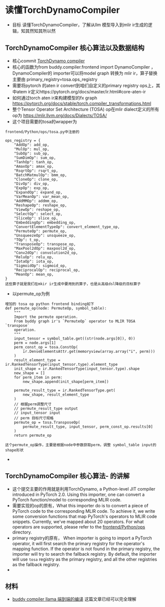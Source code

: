 # 读懂TorchDynamoCompiler
- 目标 读懂TorchDynamoCompiler，了解从llm 模型导入到mlir ir生成的逻辑，知其然知其所以然

## TorchDynamoCompiler 核心算法以及数据结构
- 核心commit [TorchDynamo compiler ](https://github.com/buddy-compiler/buddy-mlir/pull/208)
- 核心的函数为from buddy.compiler.frontend import DynamoCompiler ，DynamoCompiler的 importer可以将model graph 转换为 mlir ir，算子替换主要由  primary_registry=tosa.ops_registry
- 需要将pytorch 的aten ir convert到咱们自定义的primary registry ops上，其中atem ir定义https://pytorch.org/docs/master/ir.html#core-aten-ir
- 如何通过torch aten ir来构建模型的fx graph  https://pytorch.org/docs/stable/torch.compiler_transformations.html
- 整个Tensor Operator Set Architecture (TOSA) op在mlir dialect定义的所有op为 https://mlir.llvm.org/docs/Dialects/TOSA/
- 这个项目需要的tosa的wrapper为
```
frontend/Python/ops/tosa.py中注册的

ops_registry = {
    "AddOp": add_op,
    "MulOp": mul_op,
    "SubOp": sub_op,
    "SumDimOp": sum_op,
    "TanhOp": tanh_op,
    "AmaxOp": amax_op,
    "RsqrtOp": rsqrt_op,
    "BatchMatmulOp": bmm_op,
    "CloneOp": clone_op,
    "DivOp": div_op,
    "ExpOp": exp_op,
    "ExpandOp": expand_op,
    "VarMeanOp": var_mean_op,
    "AddMMOp": addmm_op,
    "ReshapeOp": reshape_op,
    "ViewOp": reshape_op,
    "SelectOp": select_op,
    "SliceOp": slice_op,
    "EmbeddingOp": embedding_op,
    "ConvertElementTypeOp": convert_element_type_op,
    "PermuteOp": permute_op,
    "UnsqueezeOp": unsqueeze_op,
    "TOp": t_op,
    "TransposeOp": transpose_op,
    "MaxPool2dOp": maxpool2d_op,
    "Conv2dOp": convolution2d_op,
    "ReluOp": relu_op,
    "IotaOp": iota_op,
    "SigmoidOp": sigmoid_op,
    "ReciprocalOp": reciprocal_op,
    "MeanOp": mean_op,
}
这些算子就是我们在mkir ir生成中要用到的算子，也是从高级dsl降级的目标算子

```
- 以permute_op为例
```
增加的 tosa op python frontend binding如下
def permute_op(node: PermuteOp, symbol_table):
    """
    Import the permute operation.
    From buddy graph ir's `PermuteOp` operator to MLIR TOSA `transpose`
    operation.
    """
    input_tensor = symbol_table.get((str(node.args[0]), 0))
    perm = node.args[1]
    perm_const_op = tosa.ConstOp(
        ir.DenseElementsAttr.get(memoryview(array.array("i", perm)))
    )
    result_element_type = ir.RankedTensorType(input_tensor.type).element_type
    init_shape = ir.RankedTensorType(input_tensor.type).shape
    new_shape = []
    for perm_item in perm:
        new_shape.append(init_shape[perm_item])

    permute_result_type = ir.RankedTensorType.get(
        new_shape, result_element_type
    )
    // 根据perm调整尺寸
    // permute_result_type output
    // input_tensor input
    // perm 目标尺寸规格
    permute_op = tosa.TransposeOp(
        permute_result_type, input_tensor, perm_const_op.results[0]
    )
    return permute_op

这个permute_op操作，主要是根据node中参数获取perm，调整 symbol_table input的shape形状
```
- 

## TorchDynamoCompiler 核心算法- 的讲解
- 这个提交主要的作用就是利用TorchDynamo, a Python-level JIT compiler introduced in PyTorch 2.0. Using this importer, one can convert a PyTorch function/model to corresponding MLIR code.
- 需要实现的op的原有，What this importer do is to convert a piece of PyTorch code to the corresponding MLIR code. To achieve it, we write some conversion functions that map PyTorch's operators to MLIR code snippets. Currently, we've mapped about 20 operators. For what operators are supported, please refer to the [frontend/Python/ops](https://github.com/buddy-compiler/buddy-mlir/tree/main/frontend/Python/ops) directory.
- primary registry的原有， When importer is going to import a PyTorch operator, it will first search the primary registry for the operator's mapping function. If the operator is not found in the primary registry, the importer will try to search the fallback registry. By default, the importer will use `tosa` registry as the primary registry, and all the other registries as the fallback registry.
- 
## 材料
- [buddy compiler llama 端到端的编译](https://zhuanlan.zhihu.com/p/665429695) 这篇文章已经可以完全理解
